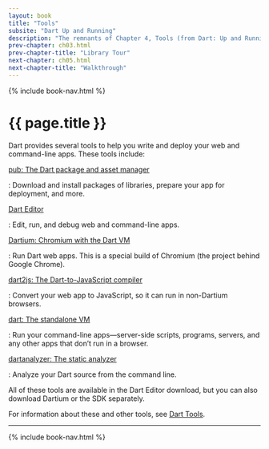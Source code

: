 ```yaml
---
layout: book
title: "Tools"
subsite: "Dart Up and Running"
description: "The remnants of Chapter 4, Tools (from Dart: Up and Running, published by O'Reilly)."
prev-chapter: ch03.html
prev-chapter-title: "Library Tour"
next-chapter: ch05.html
next-chapter-title: "Walkthrough"
---
```


{% include book-nav.html %}

# {{ page.title }}

Dart provides several tools to help you write and deploy your web and
command-line apps. These tools include:

[pub: The Dart package and asset manager](/tools/pub/)

:   Download and install packages of libraries,
    prepare your app for deployment, and more.

[Dart Editor](/tools/editor/)

:   Edit, run, and debug web and command-line apps.

[Dartium: Chromium with the Dart VM](/tools/dartium/)

:   Run Dart web apps. This is a special build of Chromium (the project
    behind Google Chrome).

[dart2js: The Dart-to-JavaScript compiler](/tools/dart2js/)

:   Convert your web app to JavaScript, so it can run in non-Dartium
    browsers.

[dart: The standalone VM](/tools/dart-vm/)

:   Run your command-line apps—server-side scripts, programs, servers,
    and any other apps that don’t run in a browser.

[dartanalyzer: The static analyzer](/tools/analyzer/)

:   Analyze your Dart source from the command line.

All of these tools are
available in the Dart Editor download, but you can also download Dartium
or the SDK separately.

For information about these and other tools,
see [Dart Tools](/tools/).


<hr>
{% include book-nav.html %}
